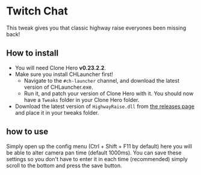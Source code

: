 # Twitch Chat
This tweak gives you that classic highway raise everyones been missing back!

## How to install
- You will need Clone Hero **v0.23.2.2**.
- Make sure you install CHLauncher first!
  - Navigate to the `#ch-launcher` channel, and download the latest version of CHLauncher.exe.
  - Run it, and patch your version of Clone Hero with it. You should now have a `Tweaks` folder in your Clone Hero folder.
- Download the latest version of `HighwayRaise.dll` from [the releases page](https://github.com/joosthoi1/Joost-tweaks/releases) and place it in your tweaks folder.

## how to use
Simply open up the config menu (Ctrl + Shift + F11 by default) here you will be able to alter camera pan time (default 1000ms).
You can save these settings so you don't have to enter it in each time (recommended) simply scroll to the bottom and press the save button.

